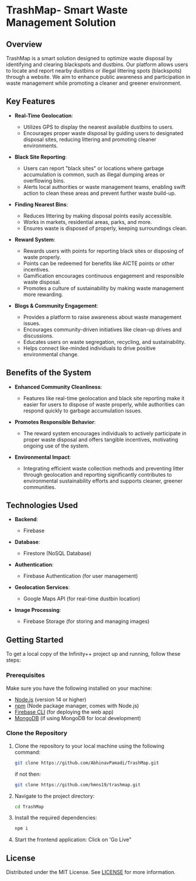 
# TrashMap- Smart Waste Management Solution

## Overview
TrashMap is a smart solution designed to optimize waste disposal by identifying and clearing blackspots and dustbins. Our platform allows users to locate and report nearby dustbins or illegal littering spots (blackspots) through a website. We aim to enhance public awareness and participation in waste management while promoting a cleaner and greener environment.


## Key Features
- **Real-Time Geolocation**: 
  - Utilizes GPS to display the nearest available dustbins to users.
  - Encourages proper waste disposal by guiding users to designated disposal sites, reducing littering and promoting cleaner environments.

- **Black Site Reporting**: 
  - Users can report "black sites" or locations where garbage accumulation is common, such as illegal dumping areas or overflowing bins.
  - Alerts local authorities or waste management teams, enabling swift action to clean these areas and prevent further waste build-up.

- **Finding Nearest Bins**: 
  - Reduces littering by making disposal points easily accessible.
  - Works in markets, residential areas, parks, and more.
  - Ensures waste is disposed of properly, keeping surroundings clean.

- **Reward System**: 
  - Rewards users with points for reporting black sites or disposing of waste properly.
  - Points can be redeemed for benefits like AICTE points or other incentives.
  - Gamification encourages continuous engagement and responsible waste disposal.
  - Promotes a culture of sustainability by making waste management more rewarding.

- **Blogs & Community Engagement**:
  - Provides a platform to raise awareness about waste management issues.
  - Encourages community-driven initiatives like clean-up drives and discussions.
  - Educates users on waste segregation, recycling, and sustainability.
  - Helps connect like-minded individuals to drive positive environmental change.

## Benefits of the System
- **Enhanced Community Cleanliness**: 
  - Features like real-time geolocation and black site reporting make it easier for users to dispose of waste properly, while authorities can respond quickly to garbage accumulation issues.

- **Promotes Responsible Behavior**: 
  - The reward system encourages individuals to actively participate in proper waste disposal and offers tangible incentives, motivating ongoing use of the system.

- **Environmental Impact**: 
  - Integrating efficient waste collection methods and preventing litter through geolocation and reporting significantly contributes to environmental sustainability efforts and supports cleaner, greener communities.


## Technologies Used

- **Backend**: 
  - Firebase

- **Database**: 
  - Firestore (NoSQL Database)

- **Authentication**: 
  - Firebase Authentication (for user management)

- **Geolocation Services**: 
  - Google Maps API (for real-time dustbin location)

- **Image Processing**: 
  - Firebase Storage (for storing and managing images)

## Getting Started

To get a local copy of the Infinity++ project up and running, follow these steps:

### Prerequisites

Make sure you have the following installed on your machine:

- [Node.js](https://nodejs.org/) (version 14 or higher)
- [npm](https://www.npmjs.com/) (Node package manager, comes with Node.js)
- [Firebase CLI](https://firebase.google.com/docs/cli) (for deploying the web app)
- [MongoDB](https://www.mongodb.com/) (if using MongoDB for local development)

### Clone the Repository

1. Clone the repository to your local machine using the following command:

   ```bash
   git clone https://github.com/AbhinavPamadi/TrashMap.git
   ```
   if not then:
   ``` bash
   git clone https://github.com/hmns19/trashmap.git
   
3. Navigate to the project directory:

   ```bash
   cd TrashMap

4. Install the required dependencies:
   ```bash
   npm i


5. Start the frontend application:
   Click on 'Go Live"

## License

Distributed under the MIT License. See [LICENSE](LICENSE) for more information.
